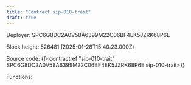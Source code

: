 ```yaml
---
title: "Contract sip-010-trait"
draft: true
---
```

Deployer: SPC6G8DC2A0V58A6399M22C06BF4EK5JZRK68P6E


 



Block height: 526481 (2025-01-28T15:40:23.000Z)

Source code: {{<contractref "sip-010-trait" SPC6G8DC2A0V58A6399M22C06BF4EK5JZRK68P6E sip-010-trait>}}

Functions:


